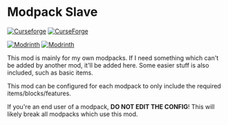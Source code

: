 # Modpack Slave

[![Curseforge](http://cf.way2muchnoise.eu/versions/For%20MC_991847_all.svg)](https://www.curseforge.com/minecraft/mc-mods/modpack-slave)
[![CurseForge](http://cf.way2muchnoise.eu/full_991847_downloads.svg)](https://www.curseforge.com/minecraft/mc-mods/modpack-slave)

[![Modrinth](https://img.shields.io/modrinth/game-versions/B7NPvScT?color=00AF5C&label=modrinth&logo=modrinth)](https://modrinth.com/mod/modpack-slave)
[![Modrinth](https://img.shields.io/modrinth/dt/B7NPvScT?color=00AF5C&logo=modrinth)](https://modrinth.com/mod/modpack-slave)

This mod is mainly for my own modpacks. If I need something which can't be added by another mod, it'll be added here.
Some easier stuff is also included, such as basic items.

This mod can be configured for each modpack to only include the required items/blocks/features.

If you're an end user of a modpack, **DO NOT EDIT THE CONFIG**! This will likely break all modpacks which use this mod.